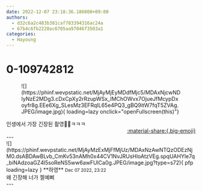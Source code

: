 ```yaml
---
date: 2022-12-07 23:18:36.186000+09:00
authors:
  - d32c6a2c483b381caf783394316ac24a
  - 67b4c6fb2220ac6705aa97046f3503a1
categories:
  - Hayoung
---
```


# 0-109742812

<div class="post-container" markdown="1">
<div class="content-container md-sidebar__scrollwrap" markdown="1">


<figure markdown="1">
![](https://phinf.wevpstatic.net/MjAyMjEyMDdfMjc5/MDAxNjcwNDIyNzE2MDg3.cDxCpXy2rRzupWSx_IMChOWvx7OjueJfMcypDxoyfr8g.EEe6Xg_SLesMz3EFRqIL65e4PQ3_gBQ9itW7fqT5ZVAg.JPEG/image.jpg){ loading=lazy onclick="openFullscreen(this)"}
</figure>
인생에서 가장 긴장된 촬영📸💦ㅋㅋㅋ

</div>
</div>

<div style="text-align: right;" markdown="1">
<a href="https://weverse.io/fromis9/fanpost/0-109742812" style="text-align: right;">:material-share:{.big-emoji}</a>
</div>
---

<div class="comments-container md-sidebar__scrollwrap" markdown="1">
<div class="comment" markdown="1">
<div class='id-container' markdown="1">
![](https://phinf.wevpstatic.net/MjAyMzExMjFfMjUz/MDAxNzAwNTQzODEzNjM0.dsABDAwBLvb_CmKv53nAMh0x44CV1NvJRUsHloAtzVEg.spqUAHYle7q_biNAdzoaGZ4l5soReNS5ww6awFUlCa0g.JPEG/image.jpg?type=s72){ pfp loading=lazy }
**<span class="artist">하영</span>** <small>Dec 07 2022, 23:22</small><br>
</div>
<div class='comment-body' markdown="1">
왜 긴장해 너가 젤예뻐
</div>
</div>
</div>
---
